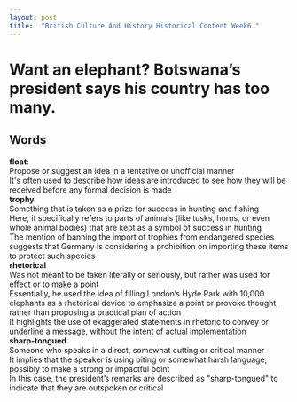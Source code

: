 ```yaml
---
layout: post
title:  "British Culture And History Historical Content Week6 "
---
```


# Want an elephant? Botswana’s president says his country has too many.
## Words
**float**: <br/>
Propose or suggest an idea in a tentative or unofficial manner <br/>
It's often used to describe how ideas are introduced to see how they will be received before any formal decision is made <br/>
**trophy** <br/>
Something that is taken as a prize for success in hunting and fishing <br/>
Here, it specifically refers to parts of animals (like tusks, horns, or even whole animal bodies) that are kept as a symbol of success in hunting <br/>
The mention of banning the import of trophies from endangered species suggests that Germany is considering a prohibition on importing these items to protect such species <br/>
**rhetorical** <br/>
Was not meant to be taken literally or seriously, but rather was used for effect or to make a point <br/>
Essentially, he used the idea of filling London’s Hyde Park with 10,000 elephants as a rhetorical device to emphasize a point or provoke thought, rather than proposing a practical plan of action <br/>
It highlights the use of exaggerated statements in rhetoric to convey or underline a message, without the intent of actual implementation <br/>
**sharp-tongued** <br/>
Someone who speaks in a direct, somewhat cutting or critical manner <br/>
It implies that the speaker is using biting or somewhat harsh language, possibly to make a strong or impactful point <br/>
In this case, the president’s remarks are described as "sharp-tongued" to indicate that they are outspoken or critical <br/>











